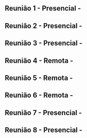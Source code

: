## Reunião 1 - Presencial - 


## Reunião 2 - Presencial - 


## Reunião 3 - Presencial - 


## Reunião 4 - Remota -


## Reunião 5 - Remota -


## Reunião 6 - Remota -


## Reunião 7 - Presencial -


## Reunião 8 - Presencial -
